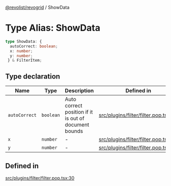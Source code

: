 [@revolist/revogrid](README.md) / ShowData

# Type Alias: ShowData

```ts
type ShowData: {
  autoCorrect: boolean;
  x: number;
  y: number;
 } & FilterItem;
```

## Type declaration

| Name | Type | Description | Defined in |
| ------ | ------ | ------ | ------ |
| `autoCorrect` | `boolean` | Auto correct position if it is out of document bounds | [src/plugins/filter/filter.pop.tsx:36](https://github.com/revolist/revogrid/blob/645c5b44e05a187c8aab0cf802e5a080c331a78f/src/plugins/filter/filter.pop.tsx#L36) |
| `x` | `number` | - | [src/plugins/filter/filter.pop.tsx:31](https://github.com/revolist/revogrid/blob/645c5b44e05a187c8aab0cf802e5a080c331a78f/src/plugins/filter/filter.pop.tsx#L31) |
| `y` | `number` | - | [src/plugins/filter/filter.pop.tsx:32](https://github.com/revolist/revogrid/blob/645c5b44e05a187c8aab0cf802e5a080c331a78f/src/plugins/filter/filter.pop.tsx#L32) |

## Defined in

[src/plugins/filter/filter.pop.tsx:30](https://github.com/revolist/revogrid/blob/645c5b44e05a187c8aab0cf802e5a080c331a78f/src/plugins/filter/filter.pop.tsx#L30)
